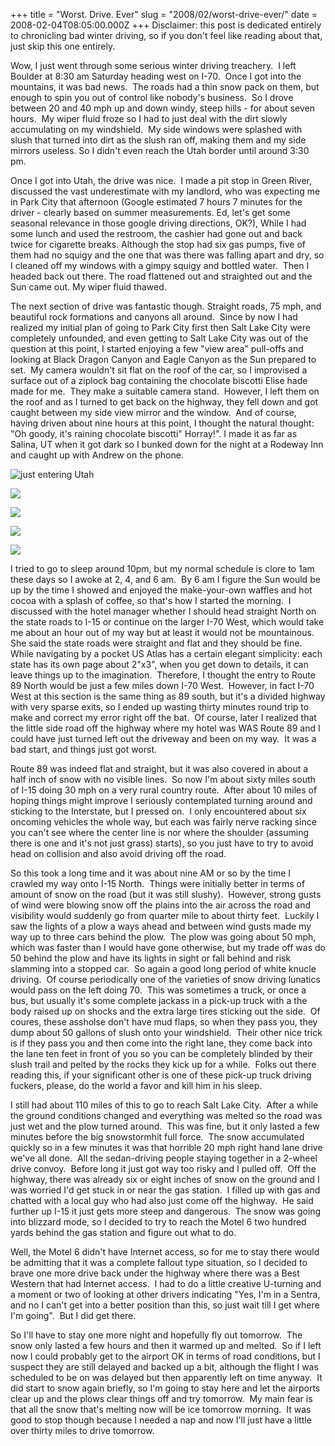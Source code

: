 +++
title = "Worst. Drive. Ever"
slug = "2008/02/worst-drive-ever/"
date = 2008-02-04T08:05:00.000Z
+++
Disclaimer: this post is dedicated entirely to chronicling bad winter driving, so if you don't feel like reading about that, just skip this one entirely.

Wow, I just went through some serious winter driving treachery.  I left Boulder at 8:30 am Saturday heading west on I-70.  Once I got into the mountains, it was bad news.  The roads had a thin snow pack on them, but enough to spin you out of control like nobody's business.  So I drove between 20 and 40 mph up and down windy, steep hills - for about seven hours.  My wiper fluid froze so I had to just deal with the dirt slowly accumulating on my windshield.  My side windows were splashed with slush that turned into dirt as the slush ran off, making them and my side mirrors useless. So I didn't even reach the Utah border until around 3:30 pm.

Once I got into Utah, the drive was nice.  I made a pit stop in Green River, discussed the vast underestimate with my landlord, who was expecting me in Park City that afternoon (Google estimated 7 hours 7 minutes for the driver - clearly based on summer measurements. Ed, let's get some seasonal relevance in those google driving directions, OK?), While I had some lunch and used the restroom, the cashier had gone out and back twice for cigarette breaks. Although the stop had six gas pumps, five of them had no squigy and the one that was there was falling apart and dry, so I cleaned off my windows with a gimpy squigy and bottled water.  Then I headed back out there. The road flattened out and straighted out and the Sun came out. My wiper fluid thawed.

The next section of drive was fantastic though. Straight roads, 75 mph, and beautiful rock formations and canyons all around.  Since by now I had realized my initial plan of going to Park City first then Salt Lake City were completely unfounded, and even getting to Salt Lake City was out of the question at this point, I started enjoying a few "view area" pull-offs and looking at Black Dragon Canyon and Eagle Canyon as the Sun prepared to set.  My camera wouldn't sit flat on the roof of the car, so I improvised a surface out of a ziplock bag containing the chocolate biscotti Elise hade made for me.  They make a suitable camera stand.  However, I left them on the roof and as I turned to get back on the highway, they fell down and got caught between my side view mirror and the window.  And of course, having driven about nine hours at this point, I thought the natural thought: "Oh goody, it's raining chocolate biscotti" Horray!". I made it as far as Salina, UT when it got dark so I bunked down for the night at a Rodeway Inn and caught up with Andrew on the phone.

![just entering Utah](https://peterlyons-org.s3.amazonaws.com/photos/park_city_2008/009_drive_from_boulder.jpg)

![](https://peterlyons-org.s3.amazonaws.com/photos/park_city_2008/013_drive_from_boulder.jpg)

![](https://peterlyons-org.s3.amazonaws.com/photos/park_city_2008/017_drive_from_boulder.jpg)

![](https://peterlyons-org.s3.amazonaws.com/photos/park_city_2008/019_drive_from_boulder.jpg)

![](https://peterlyons-org.s3.amazonaws.com/photos/park_city_2008/022_drive_from_boulder.jpg)

I tried to go to sleep around 10pm, but my normal schedule is clore to 1am these days so I awoke at 2, 4, and 6 am.  By 6 am I figure the Sun would be up by the time I showed and enjoyed the make-your-own waffles and hot cocoa with a splash of coffee, so that's how I started the morning.  I discussed with the hotel manager whether I should head straight North on the state roads to I-15 or continue on the larger I-70 West, which would take me about an hour out of my way but at least it would not be mountainous.  She said the state roads were straight and flat and they should be fine.  While navigating by a pocket US Atlas has a certain elegant simplicity: each state has its own page about 2"x3", when you get down to details, it can leave things up to the imagination.  Therefore, I thought the entry to Route 89 North would be just a few miles down I-70 West.  However, in fact I-70 West at this section is the same thing as 89 south, but it's a divided highway with very sparse exits, so I ended up wasting thirty minutes round trip to make and correct my error right off the bat.  Of course, later I realized that the little side road off the highway where my hotel was WAS Route 89 and I could have just turned left out the driveway and been on my way.  It was a bad start, and things just got worst.

Route 89 was indeed flat and straight, but it was also covered in about a half inch of snow with no visible lines.  So now I'm about sixty miles south of I-15 doing 30 mph on a very rural country route.  After about 10 miles of hoping things might improve I seriously contemplated turning around and sticking to the Interstate, but I pressed on.  I only encountered about six oncoming vehicles the whole way, but each was fairly nerve racking since you can't see where the center line is nor where the shoulder (assuming there is one and it's not just grass) starts), so you just have to try to avoid head on collision and also avoid driving off the road.

So this took a long time and it was about nine AM or so by the time I crawled my way onto I-15 North.  Things were initially better in terms of amount of snow on the road (but it was still slushy).  However, strong gusts of wind were blowing snow off the plains into the air across the road and visibility would suddenly go from quarter mile to about thirty feet.  Luckily I saw the lights of a plow a ways ahead and between wind gusts made my way up to three cars behind the plow.  The plow was going about 50 mph, which was faster than I would have gone otherwise, but my trade off was do 50 behind the plow and have its lights in sight or fall behind and risk slamming into a stopped car.  So again a good long period of white knucle driving.  Of course periodically one of the varieties of snow driving lunatics would pass on the left doing 70.  This was sometimes a truck, or once a bus, but usually it's some complete jackass in a pick-up truck with a the body raised up on shocks and the extra large tires sticking out the side.  Of coures, these assholse don't have mud flaps, so when they pass you, they dump about 50 gallons of slush onto your windshield.  Their other nice trick is if they pass you and then come into the right lane, they come back into the lane ten feet in front of you so you can be completely blinded by their slush trail and pelted by the rocks they kick up for a while.  Folks out there reading this, if your significant other is one of these pick-up truck driving fuckers, please, do the world a favor and kill him in his sleep.

I still had about 110 miles of this to go to reach Salt Lake City.  After a while the ground conditions changed and everything was melted so the road was just wet and the plow turned around.  This was fine, but it only lasted a few minutes before the big snowstormhit full force.  The snow accumulated quickly so in a few minutes it was that horrible 20 mph right hand lane drive we've all done.  All the sedan-driving people staying together in a 2-wheel drive convoy.  Before long it just got way too risky and I pulled off.  Off the highway, there was already six or eight inches of snow on the ground and I was worried I'd get stuck in or near the gas station.  I filled up with gas and chatted with a local guy who had also just come off the highway.  He said further up I-15 it just gets more steep and dangerous.  The snow was going into blizzard mode, so I decided to try to reach the Motel 6 two hundred yards behind the gas station and figure out what to do.

Well, the Motel 6 didn't have Internet access, so for me to stay there would be admitting that it was a complete fallout type situation, so I decided to brave one more drive back under the highway where there was a Best Western that had Internet access.  I had to do a little creative U-turning and a moment or two of looking at other drivers indicating "Yes, I'm in a Sentra, and no I can't get into a better position than this, so just wait till I get where I'm going".  But I did get there.

So I'll have to stay one more night and hopefully fly out tomorrow.  The snow only lasted a few hours and then it warmed up and melted.  So if I left now I could probably get to the airport OK in terms of road conditions, but I suspect they are still delayed and backed up a bit, although the flight I was scheduled to be on was delayed but then apparently left on time anyway.  It did start to snow again briefly, so I'm going to stay here and let the airports clear up and the plows clear things off and try tomorrow.  My main fear is that all the snow that's melting now will be ice tomorrow morning.  It was good to stop though because I needed a nap and now I'll just have a little over thirty miles to drive tomorrow.